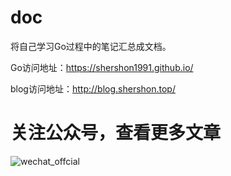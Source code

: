# doc
将自己学习Go过程中的笔记汇总成文档。

Go访问地址：https://shershon1991.github.io/

blog访问地址：http://blog.shershon.top/

# 关注公众号，查看更多文章
![wechat_offcial](https://raw.githubusercontent.com/shershon1991/picImgBed/master/personal/wechat_official.png)


